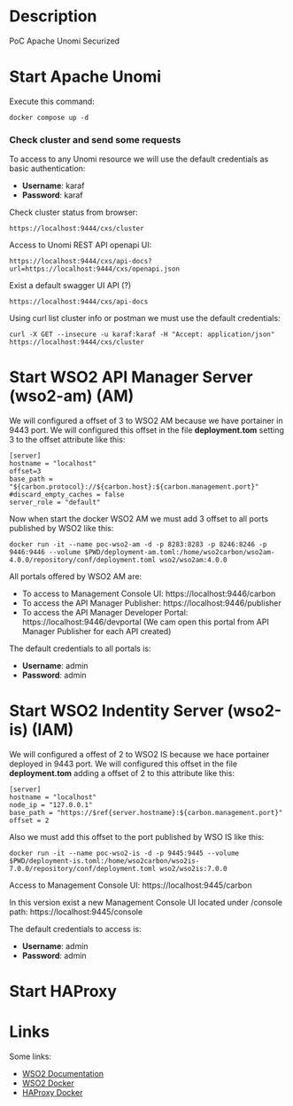 # Description
PoC Apache Unomi Securized

# Start Apache Unomi
Execute this command:

```
docker compose up -d
```

### Check cluster and send some requests
To access to any Unomi resource we will use the default credentials as basic authentication:
- **Username**: karaf
- **Password**: karaf

Check cluster status from browser:
```
https://localhost:9444/cxs/cluster
```

Access to Unomi REST API openapi UI:
```
https://localhost:9444/cxs/api-docs?url=https://localhost:9444/cxs/openapi.json
```

Exist a default swagger UI API (?)

```
https://localhost:9444/cxs/api-docs
```

Using curl list cluster info or postman we must use the default credentials:
```
curl -X GET --insecure -u karaf:karaf -H "Accept: application/json" https://localhost:9444/cxs/cluster
```

# Start WSO2 API Manager Server (wso2-am) (AM)
We will configured a offset of 3 to WSO2 AM because we have portainer in 9443 port. We will configured this offset in the file **deployment.tom** setting 3 to the offset attribute like this:

```
[server]
hostname = "localhost"
offset=3
base_path = "${carbon.protocol}://${carbon.host}:${carbon.management.port}"
#discard_empty_caches = false
server_role = "default"
```

Now when start the docker WSO2 AM we must add 3 offset to all ports published by WSO2 like this:
```
docker run -it --name poc-wso2-am -d -p 8283:8283 -p 8246:8246 -p 9446:9446 --volume $PWD/deployment-am.toml:/home/wso2carbon/wso2am-4.0.0/repository/conf/deployment.toml wso2/wso2am:4.0.0
```

All portals offered by WSO2 AM are:

- To access to Management Console UI: https://localhost:9446/carbon
- To access the API Manager Publisher: https://localhost:9446/publisher
- To access the API Manager Developer Portal: https://localhost:9446/devportal (We cam open this portal from API Manager Publisher for each API created)

The default credentials to all portals is:

- **Username**: admin
- **Password**: admin

# Start WSO2 Indentity Server (wso2-is) (IAM)
We will configured a offest of 2 to WSO2 IS because we hace portainer deployed in 9443 port. We will configured this offset in the file **deployment.tom** adding a offset of 2 to this attribute like this:

```
[server]
hostname = "localhost"
node_ip = "127.0.0.1"
base_path = "https://$ref{server.hostname}:${carbon.management.port}"
offset = 2
```

Also we must add this offset to the port published by WSO IS like this:

```
docker run -it --name poc-wso2-is -d -p 9445:9445 --volume $PWD/deployment-is.toml:/home/wso2carbon/wso2is-7.0.0/repository/conf/deployment.toml wso2/wso2is:7.0.0
```

Access to Management Console UI: https://localhost:9445/carbon

In this version exist a new Management Console UI located under /console path: https://localhost:9445/console

The default credentials to access is:
- **Username**: admin
- **Password**: admin

# Start HAProxy

# Links

Some links:

- [WSO2 Documentation](https://is.docs.wso2.com/en/latest/)
- [WSO2 Docker](https://hub.docker.com/r/wso2/wso2is)
- [HAProxy Docker](https://hub.docker.com/_/haproxy)
